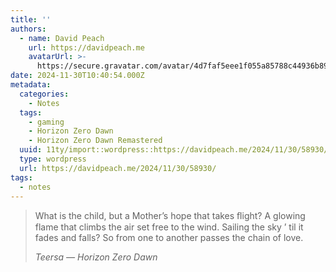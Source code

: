 ```yaml
---
title: ''
authors:
  - name: David Peach
    url: https://davidpeach.me
    avatarUrl: >-
      https://secure.gravatar.com/avatar/4d7faf5eee1f055a85788c44936b8995eaab6dfb004e7854ec747ccb272e91ee?s=96&d=mm&r=g
date: 2024-11-30T10:40:54.000Z
metadata:
  categories:
    - Notes
  tags:
    - gaming
    - Horizon Zero Dawn
    - Horizon Zero Dawn Remastered
  uuid: 11ty/import::wordpress::https://davidpeach.me/2024/11/30/58930/
  type: wordpress
  url: https://davidpeach.me/2024/11/30/58930/
tags:
  - notes
---
```

> What is the child, but a Mother’s hope that takes ﬂight? A glowing flame that climbs the air set free to the wind. Sailing the sky ’ til it fades and falls? So from one to another passes the chain of love.
> 
> <cite>Teersa — Horizon Zero Dawn</cite>